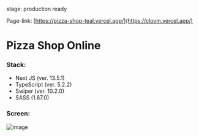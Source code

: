 stage: production ready

Page-link: [https://pizza-shop-teal.vercel.app/](https://clovin.vercel.app/)

# Pizza Shop Online
### Stack:
-  Next JS  (ver. 13.5.1)
- TypeScript (ver. 5.2.2)
- Swiper (ver. 10.2.0)
-  SASS (1.67.0)

### Screen:
![image](https://github.com/DanyloDiachenko/clovin/assets/107757498/3c8995ed-62e3-41ee-81b4-756071921da9)
